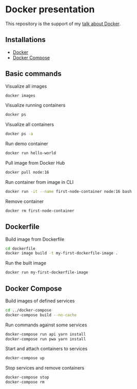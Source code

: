 # Docker presentation

This repository is the support of my [talk about Docker](https://yannickdebree.com/talks/docker.html).

## Installations

- [Docker](https://docs.docker.com/install/)
- [Docker Compose](https://docs.docker.com/compose/install/)

## Basic commands

Visualize all images

```bash
docker images
```

Visualize running containers

```bash
docker ps
```

Visualize all containers

```bash
docker ps -a
```

Run demo container

```bash
docker run hello-world
```

Pull image from Docker Hub

```bash
docker pull node:16
```

Run container from image in CLI

```bash
docker run -it --name first-node-container node:16 bash
```

Remove container

```bash
docker rm first-node-container
```

## Dockerfile

Build image from Dockerfile

```bash
cd dockerfile
docker image build -t my-first-dockerfile-image .
```

Run the built image

```bash
docker run my-first-dockerfile-image
```

## Docker Compose

Build images of defined services

```bash
cd ../docker-compose
docker-compose build --no-cache
```

Run commands against some services

```bash
docker-compose run api yarn install
docker-compose run pwa yarn install
```

Start and attach containers to services

```bash
docker-compose up
```

Stop services and remove containers

```bash
docker-compose stop
docker-compose rm
```
